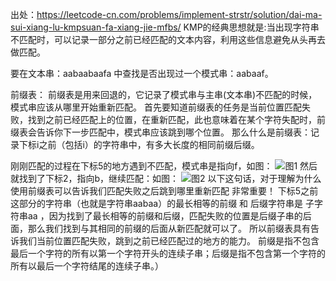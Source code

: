 出处：<https://leetcode-cn.com/problems/implement-strstr/solution/dai-ma-sui-xiang-lu-kmpsuan-fa-xiang-jie-mfbs/>
KMP的经典思想就是:当出现字符串不匹配时，可以记录一部分之前已经匹配的文本内容，利用这些信息避免从头再去做匹配。

要在文本串：aabaabaafa 中查找是否出现过一个模式串：aabaaf。

前缀表：
前缀表是用来回退的，它记录了模式串与主串(文本串)不匹配的时候，模式串应该从哪里开始重新匹配。
首先要知道前缀表的任务是当前位置匹配失败，找到之前已经匹配上的位置，在重新匹配，此也意味着在某个字符失配时，前缀表会告诉你下一步匹配中，模式串应该跳到哪个位置。
那么什么是前缀表：记录下标i之前（包括i）的字符串中，有多大长度的相同前缀后缀。

刚刚匹配的过程在下标5的地方遇到不匹配，模式串是指向f，如图：
![图1](https://pic.leetcode-cn.com/1599638640-IlQSkx-image.png)
然后就找到了下标2，指向b，继续匹配：如图：
![图2](https://pic.leetcode-cn.com/1599638670-fAVIed-image.png)
以下这句话，对于理解为什么使用前缀表可以告诉我们匹配失败之后跳到哪里重新匹配 非常重要！
下标5之前这部分的字符串（也就是字符串aabaa）的最长相等的前缀 和 后缀字符串是 子字符串aa ，因为找到了最长相等的前缀和后缀，匹配失败的位置是后缀子串的后面，那么我们找到与其相同的前缀的后面从新匹配就可以了。
所以前缀表具有告诉我们当前位置匹配失败，跳到之前已经匹配过的地方的能力。
前缀是指不包含最后一个字符的所有以第一个字符开头的连续子串；后缀是指不包含第一个字符的所有以最后一个字符结尾的连续子串。）

